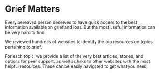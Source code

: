 # Grief Matters

Every bereaved person deserves to have quick access to the best information available on grief and loss. But the most useful information can be very hard to find.

We reviewed hundreds of websites to identify the top resources on topics pertaining to grief.

For each topic, we provide a list of the very best articles, stories, and options for peer support, as well as links to other websites with the most helpful resources. These can be easily navigated to get what you need.